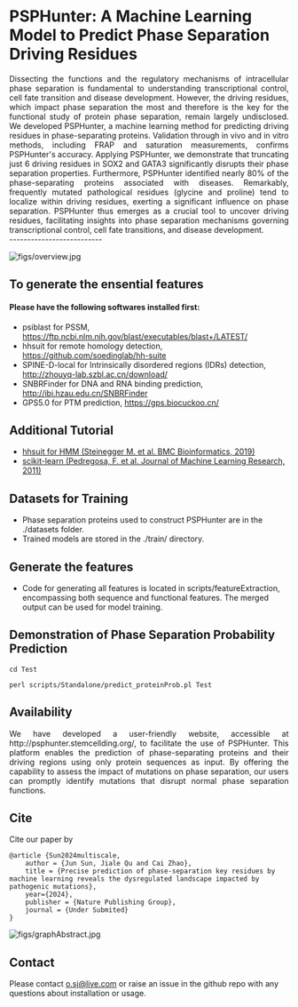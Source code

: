 
# PSPHunter: A Machine Learning Model to Predict Phase Separation Driving Residues

<div style="text-align: justify"> Dissecting the functions and the regulatory mechanisms of intracellular phase separation is fundamental to understanding transcriptional control, cell fate transition and disease development. However, the driving residues, which impact phase separation the most and therefore is the key for the functional study of protein phase separation, remain largely undisclosed. We developed PSPHunter, a machine learning method for predicting driving residues in phase-separating proteins. Validation through in vivo and in vitro methods, including FRAP and saturation measurements, confirms PSPHunter's accuracy. Applying PSPHunter, we demonstrate that truncating just 6 driving residues in SOX2 and GATA3 significantly disrupts their phase separation properties. Furthermore, PSPHunter identified nearly 80% of the phase-separating proteins associated with diseases. Remarkably, frequently mutated pathological residues (glycine and proline) tend to localize within driving residues, exerting a significant influence on phase separation. PSPHunter thus emerges as a crucial tool to uncover driving residues, facilitating insights into phase separation mechanisms governing transcriptional control, cell fate transitions, and disease development. </div>
--------------------------

![figs/overview.jpg](https://github.com/jsun9003/PSPHunter/blob/main/figs/overview.jpg)

## To generate the ensential features

#### Please have the following softwares installed first:
- psiblast for PSSM, https://ftp.ncbi.nlm.nih.gov/blast/executables/blast+/LATEST/
- hhsuit for remote homology detection, https://github.com/soedinglab/hh-suite
- SPINE-D-local for Intrinsically disordered regions (IDRs) detection, http://zhouyq-lab.szbl.ac.cn/download/
- SNBRFinder for DNA and RNA binding prediction, http://ibi.hzau.edu.cn/SNBRFinder
- GPS5.0 for PTM prediction, https://gps.biocuckoo.cn/

## Additional Tutorial
- [hhsuit for HMM (Steinegger M. et al. BMC Bioinformatics, 2019)](https://github.com/soedinglab/hh-suite)
- [scikit-learn (Pedregosa, F. et al. Journal of Machine Learning Research, 2011)](https://scikit-learn.org/stable/getting_started.html)

## Datasets for Training
- Phase separation proteins used to construct PSPHunter are in the ./datasets folder.
- Trained models are stored in the ./train/ directory.

## Generate the features
- Code for generating all features is located in scripts/featureExtraction, encompassing both sequence and functional features. The merged output can be used for model training.

## Demonstration of Phase Separation Probability Prediction
`cd Test`

`perl scripts/Standalone/predict_proteinProb.pl Test`

## Availability
<div style="text-align: justify">We have developed a user-friendly website, accessible at http://psphunter.stemcellding.org/, to facilitate the use of PSPHunter. This platform enables the prediction of phase-separating proteins and their driving regions using only protein sequences as input. By offering the capability to assess the impact of mutations on phase separation, our users can promptly identify mutations that disrupt normal phase separation functions.</div> 

## Cite

Cite our paper by

```
@article {Sun2024multiscale,
	author = {Jun Sun, Jiale Qu and Cai Zhao},
	title = {Precise prediction of phase-separation key residues by machine learning reveals the dysregulated landscape impacted by pathogenic mutations},
	year={2024},
	publisher = {Nature Publishing Group},
	journal = {Under Submited}
}
```

![figs/graphAbstract.jpg](https://github.com/jsun9003/PSPHunter/blob/main/figs/graphAbstract.jpg)

## Contact

Please contact o.sj@live.com or raise an issue in the github repo with any questions about installation or usage. 
